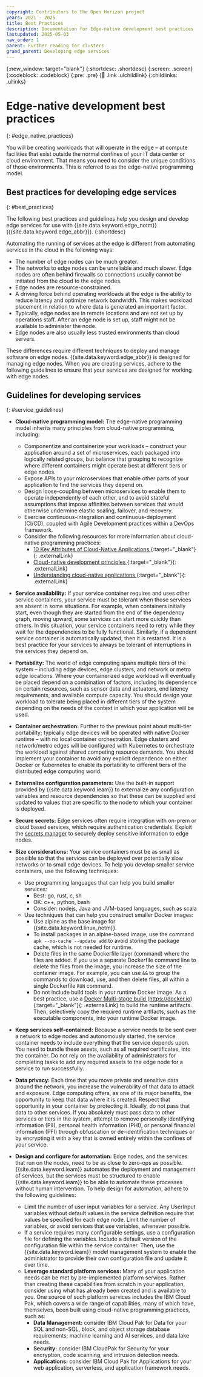 ```yaml
---
copyright: Contributors to the Open Horizon project
years: 2021 - 2025
title: Best Practices
description: Documentation for Edge-native development best practices
lastupdated: 2025-05-03
nav_order: 1
parent: Further reading for clusters
grand_parent: Developing edge services
---
```


{:new_window: target="blank"}
{:shortdesc: .shortdesc}
{:screen: .screen}
{:codeblock: .codeblock}
{:pre: .pre}
{:child: .link .ulchildlink}
{:childlinks: .ullinks}

# Edge-native development best practices
{: #edge_native_practices}

You will be creating workloads that will operate in the edge – at compute facilities that exist outside the normal confines of your IT data center or cloud environment. That means you need to consider the unique conditions of those environments. This is referred to as the edge-native programming model.

## Best practices for developing edge services
{: #best_practices}

The following best practices and guidelines help you design and develop edge services for use with {{site.data.keyword.edge_notm}} ({{site.data.keyword.edge_abbr}}).
{:shortdesc}

Automating the running of services at the edge is different from automating services in the cloud in the following ways:

* The number of edge nodes can be much greater.
* The networks to edge nodes can be unreliable and much slower. Edge nodes are often behind firewalls so connections usually cannot be initiated from the cloud to the edge nodes.
* Edge nodes are resource-constrained.
* A driving force behind operating workloads at the edge is the ability to reduce latency and optimize network bandwidth. This makes workload placement in relation to where data is generated an important factor. 
* Typically, edge nodes are in remote locations and are not set up by operations staff. After an edge node is set up, staff might not be available to administer the node.
* Edge nodes are also usually less trusted environments than cloud servers.

These differences require different techniques to deploy and manage software on edge nodes. {{site.data.keyword.edge_abbr}} is designed for managing edge nodes. When you are creating services, adhere to the following guidelines to ensure that your services are designed for working with edge nodes.

## Guidelines for developing services
{: #service_guidelines}


* **Cloud-native programming model:** The edge-native programming model inherits many principles from cloud-native programming, including:

  * Componentize and containerize your workloads – construct your application around a set of microservices, each packaged into logically related groups, but balance that grouping to recognize where different containers might operate best at different tiers or edge nodes.
  * Expose APIs to your microservices that enable other parts of your application to find the services they depend on.
  * Design loose-coupling between microservices to enable them to operate independently of each other, and to avoid stateful assumptions that impose affinities between services that would otherwise undermine elastic scaling, failover, and recovery.
  * Exercise continuous-integration and continuous-deployment (CI/CD), coupled with Agile Development practices within a DevOps framework.
  * Consider the following resources for more information about cloud-native programming practices:
    * [10 Key Attributes of Cloud-Native Applications ](https://thenewstack.io/10-key-attributes-of-cloud-native-applications/){:target="_blank"}{: .externalLink}
    * [Cloud-native development principles ](https://www.ibm.com/cloud/learn/cloud-native){:target="_blank"}{: .externalLink}
    *	[Understanding cloud-native applications ](https://www.redhat.com/en/topics/cloud-native-apps){:target="_blank"}{: .externalLink}

* **Service availability:** If your service container requires and uses other service containers, your service must be tolerant when those services are absent in some situations. For example, when containers initially start, even though they are started from the end of the dependency graph, moving upward, some services can start more quickly than others. In this situation, your service containers need to retry while they wait for the dependencies to be fully functional. Similarly, if a dependent service container is automatically updated, then it is restarted. It is a best practice for your services to always be tolerant of interruptions in the services they depend on.
* **Portability:** The world of edge computing spans multiple tiers of the system – including edge devices, edge clusters, and network or metro edge locations. Where your containerized edge workload will eventually be placed depend on a combination of factors, including its dependence on certain resources, such as sensor data and actuators, end latency requirements, and available compute capacity. You should design your workload to tolerate being placed in different tiers of the system depending on the needs of the context in which your application will be used.
* **Container orchestration:** Further to the previous point about multi-tier portability; typically edge devices will be operated with native Docker runtime – with no local container orchestration. Edge clusters and network/metro edges will be configured with Kubernetes to orchestrate the workload against shared competing resource demands. You should implement your container to avoid any explicit dependence on either Docker or Kubernetes to enable its portability to different tiers of the distributed edge computing world. 
* **Externalize configuration parameters:** Use the built-in support provided by {{site.data.keyword.ieam}} to externalize any configuration variables and resource dependencies so that these can be supplied and updated to values that are specific to the node to which your container is deployed.
* **Secure secrets:** Edge services often require integration with on-prem or cloud based services, which require authentication credentials. Exploit the [secrets manager](secrets_details.md) to securely deploy sensitive information to edge nodes.
* **Size considerations:** Your service containers must be as small as possible so that the services can be deployed over potentially slow networks or to small edge devices. To help you develop smaller service containers, use the following techniques:

  * Use programming languages that can help you build smaller services:
    * Best: go, rust, c, sh
    * OK: c++, python, bash
    * Consider: nodejs, Java and JVM-based languages, such as scala
  * Use techniques that can help you construct smaller Docker images:
    * Use alpine as the base image for {{site.data.keyword.linux_notm}}.
    * To install packages in an alpine-based image, use the command `apk --no-cache --update add` to avoid storing the package cache, which is not needed for runtime.
    * Delete files in the same Dockerfile layer (command) where the files are added. If you use a separate Dockerfile command line to delete the files from the image, you increase the size of the container image. For example, you can use `&&` to group the commands to download, use, and then delete files, all within a single Dockerfile `RUN` command.
    * Do not include build tools in your runtime Docker image. As a best practice, use a [Docker Multi-stage build ](https://docs.docker.com/develop/develop-images/multistage-build/)(https://docker.io){:target="_blank"}{: .externalLink} to build the runtime artifacts. Then, selectively copy the required runtime artifacts, such as the executable components, into your runtime Docker image.
* **Keep services self-contained:** Because a service needs to be sent over a network to edge nodes and autonomously started, the service container needs to include everything that the service depends upon. You need to bundle these assets, such as all required certificates, into the container. Do not rely on the availability of administrators for completing tasks to add any required assets to the edge node for a service to run successfully.
* **Data privacy:** Each time that you move private and sensitive data around the network, you increase the vulnerability of that data to attack and exposure. Edge computing offers, as one of its major benefits, the opportunity to keep that data where it is created. Respect that opportunity in your container by protecting it. Ideally, do not pass that data to other services. If you absolutely must pass data to other services or tiers in the system, attempt to remove personally identifying information (PII), personal health information (PHI), or personal financial information (PFI) through obfuscation or de-identification techniques or by encrypting it with a key that is owned entirely within the confines of your service. 
* **Design and configure for automation:** Edge nodes, and the services that run on the nodes, need to be as close to zero-ops as possible. {{site.data.keyword.ieam}} automates the deployment and management of services, but the services must be structured to enable {{site.data.keyword.ieam}} to be able to automate these processes without human intervention. To help design for automation, adhere to the following guidelines:
  * Limit the number of user input variables for a service. Any UserInput variables without default values in the service definition require that values be specified for each edge node. Limit the number of variables, or avoid services that use variables, whenever possible.  
  * If a service requires many configurable settings, use a configuration file for defining the variables. Include a default version of the configuration file within the service container. Then, use the {{site.data.keyword.ieam}} model management system to enable the administrator to provide their own configuration file and update it over time.
  * **Leverage standard platform services:** Many of your application needs can be met by pre-implemented platform services. Rather than creating these capabilities from scratch in your application, consider using what has already been created and is available to you. One source of such platform services includes the IBM Cloud Pak, which covers a wide range of capabilities, many of which have, themselves, been built using cloud-native programming practices, such as:
    * **Data Management:** consider IBM Cloud Pak for Data for your SQL and non-SQL, block, and object storage database requirements; machine learning and AI services, and data lake needs. 
    * **Security:** consider IBM CloudPak for Security for your encryption, code scanning, and intrusion detection needs.
    * **Applications:** consider IBM Cloud Pak for Applications for your web application, serverless, and application framework needs.
